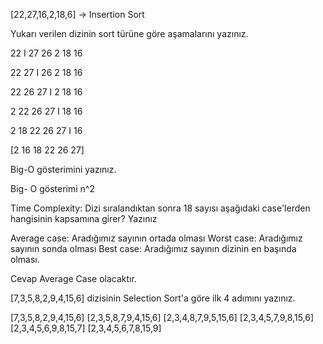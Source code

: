 [22,27,16,2,18,6] -> Insertion Sort

Yukarı verilen dizinin sort türüne göre aşamalarını yazınız.

22 I 27 26 2 18 16

22 27 I 26 2 18 16

22 26 27 I 2 18 16

2 22 26 27 I 18 16

2 18 22 26 27 I 16

[2 16 18 22 26 27]

Big-O gösterimini yazınız.

Big- O gösterimi n^2

Time Complexity: Dizi sıralandıktan sonra 18 sayısı aşağıdaki case'lerden hangisinin kapsamına girer? Yazınız

Average case: Aradığımız sayının ortada olması
Worst case: Aradığımız sayının sonda olması
Best case: Aradığımız sayının dizinin en başında olması.

Cevap Average Case olacaktır.

[7,3,5,8,2,9,4,15,6] dizisinin Selection Sort'a göre ilk 4 adımını yazınız.

[7,3,5,8,2,9,4,15,6]
[2,3,5,8,7,9,4,15,6]
[2,3,4,8,7,9,5,15,6]
[2,3,4,5,7,9,8,15,6]
[2,3,4,5,6,9,8,15,7]
[2,3,4,5,6,7,8,15,9]
